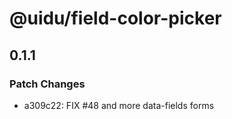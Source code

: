 # @uidu/field-color-picker

## 0.1.1
### Patch Changes

- a309c22: FIX #48 and more data-fields forms
